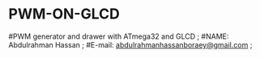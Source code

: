 # PWM-ON-GLCD
#PWM generator and drawer with ATmega32 and GLCD ;
#NAME: Abdulrahman Hassan ;
#E-mail: abdulrahmanhassanboraey@gmail.com ;

